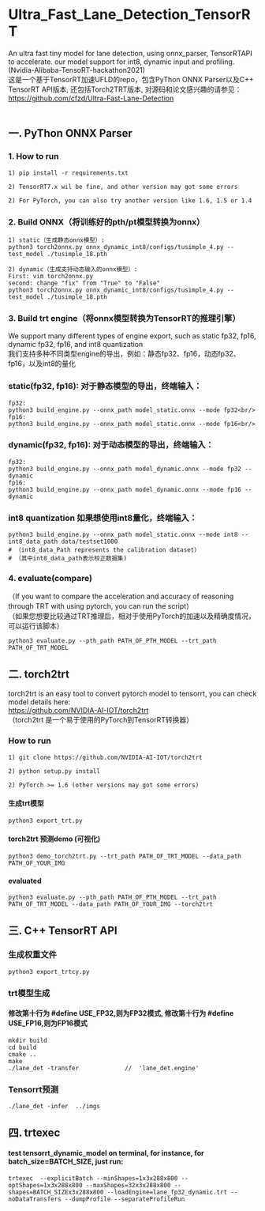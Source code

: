 # Ultra_Fast_Lane_Detection_TensorRT
An ultra fast tiny model for lane detection, using onnx_parser, TensorRTAPI to accelerate. our model support for int8, dynamic input and profiling. (Nvidia-Alibaba-TensoRT-hackathon2021)<br/>
这是一个基于TensorRT加速UFLD的repo，包含PyThon ONNX Parser以及C++ TensorRT API版本, 还包括Torch2TRT版本, 
对源码和论文感兴趣的请参见：https://github.com/cfzd/Ultra-Fast-Lane-Detection <br/> <br/>

## 一. PyThon ONNX Parser
### 1. How to run
```
1) pip install -r requirements.txt

2) TensorRT7.x wil be fine, and other version may got some errors

2) For PyTorch, you can also try another version like 1.6, 1.5 or 1.4

```
### 2. Build ONNX（将训练好的pth/pt模型转换为onnx）
```
1) static（生成静态onnx模型）:
python3 torch2onnx.py onnx_dynamic_int8/configs/tusimple_4.py --test_model ./tusimple_18.pth 

2) dynamic（生成支持动态输入的onnx模型）:
First: vim torch2onnx.py
second: change "fix" from "True" to "False"
python3 torch2onnx.py onnx_dynamic_int8/configs/tusimple_4.py --test_model ./tusimple_18.pth

```

### 3. Build trt engine（将onnx模型转换为TensorRT的推理引擎）<br/>
We support many different types of engine export, such as static fp32, fp16, dynamic fp32, fp16, and int8 quantization<br/>
我们支持多种不同类型engine的导出，例如：静态fp32、fp16，动态fp32、fp16，以及int8的量化<br/>


### static(fp32, fp16): 对于静态模型的导出，终端输入：
```
fp32:
python3 build_engine.py --onnx_path model_static.onnx --mode fp32<br/>
fp16:
python3 build_engine.py --onnx_path model_static.onnx --mode fp16<br/>
```

### dynamic(fp32, fp16): 对于动态模型的导出，终端输入：
```
fp32:
python3 build_engine.py --onnx_path model_dynamic.onnx --mode fp32 --dynamic
fp16:
python3 build_engine.py --onnx_path model_dynamic.onnx --mode fp16 --dynamic
```

### int8 quantization 如果想使用int8量化，终端输入：

```
python3 build_engine.py --onnx_path model_static.onnx --mode int8 --int8_data_path data/testset1000
# （int8_data_Path represents the calibration dataset）
# （其中int8_data_path表示校正数据集)
```

### 4. evaluate(compare)<br/>
（If you want to compare the acceleration and accuracy of reasoning through TRT with using pytorch, you can run the script）<br/>
（如果您想要比较通过TRT推理后，相对于使用PyTorch的加速以及精确度情况，可以运行该脚本）<br/>

```
python3 evaluate.py --pth_path PATH_OF_PTH_MODEL --trt_path PATH_OF_TRT_MODEL
```

## 二. torch2trt
  torch2trt is an easy tool to convert pytorch model to tensorrt, you can check model details here:  <br/>
  https://github.com/NVIDIA-AI-IOT/torch2trt <br/>
（torch2trt 是一个易于使用的PyTorch到TensorRT转换器）<br/>
### How to run
```
1) git clone https://github.com/NVIDIA-AI-IOT/torch2trt

2) python setup.py install

2) PyTorch >= 1.6 (other versions may got some errors)

```
#### 生成trt模型
```
python3 export_trt.py

```
#### torch2trt 预测demo (可视化)
```
python3 demo_torch2trt.py --trt_path PATH_OF_TRT_MODEL --data_path PATH_OF_YOUR_IMG
```
#### evaluated
```
python3 evaluate.py --pth_path PATH_OF_PTH_MODEL --trt_path PATH_OF_TRT_MODEL --data_path PATH_OF_YOUR_IMG --torch2trt
```

## 三. C++ TensorRT API
### 生成权重文件 
```
python3 export_trtcy.py
```
### trt模型生成
#### 修改第十行为 #define USE_FP32,则为FP32模式, 修改第十行为 #define USE_FP16,则为FP16模式
```
mkdir build
cd build
cmake ..
make
./lane_det -transfer             //  'lane_det.engine'
```
### Tensorrt预测
```
./lane_det -infer  ../imgs 

```

## 四. trtexec
#### test tensorrt_dynamic_model on terminal, for instance, for batch_size=BATCH_SIZE, just run:
```
trtexec  --explicitBatch --minShapes=1x3x288x800 --optShapes=1x3x288x800 --maxShapes=32x3x288x800 --shapes=BATCH_SIZEx3x288x800 --loadEngine=lane_fp32_dynamic.trt --noDataTransfers --dumpProfile --separateProfileRun
```
